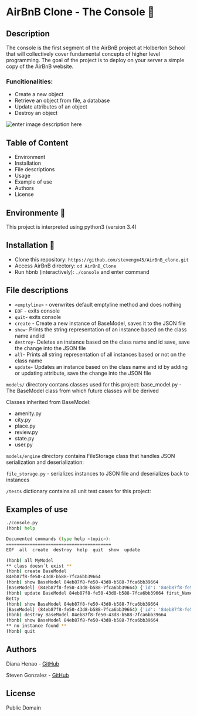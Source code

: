 # AirBnB Clone - The Console :robot:

## Description

The console is the first segment of the AirBnB project at Holberton School that will collectively cover fundamental concepts of higher level programming. The goal of the project is to deploy on your server a simple copy of the AirBnB website.

### Funcitionalities:

* Create a new object
* Retrieve an object from file, a database
* Update attributes of an object
* Destroy an object

![enter image description here](https://github.com/stevengm45/AirBnB_clone/blob/main/images/diagram.jpg)

## Table of Content
* Environment
* Installation
* File descriptions
* Usage
* Example of use
* Authors
* License

## Environmente :snake:

This project is interpreted using python3 (version 3.4)

## Installation :rocket:

* Clone this repository: ```https://github.com/stevengm45/AirBnB_clone.git```
* Access AirBnB directory: ```cd AirBnB_Clone```
* Run hbnb (interactively): ```./console``` and enter command

## File descriptions

* ```<emptyline>``` - overwrites default emptyline method and does nothing
* ```EOF``` -  exits console
* ```quit```- exits console
* ```create``` - Create a new instance of BaseModel, saves it to the JSON file
* ```show```- Prints the string representation of an instance based on the class name and id
* ```destroy```- Deletes an instance based on the class name and id save, save the change into the JSON file
* ```all```- Prints all string representation of all instances based or not on the class name
* ```update```- Updates an instance based on the class name and id by adding or updating attribute, save the change into the JSON file

```models/``` directory contans classes used for this project:
base_model.py - The BaseModel class from which future classes will be derived

Classes inherited from BaseModel:
* amenity.py
* city.py
* place.py
* review.py
* state.py
* user.py

```models/engine``` directory contains FileStorage class that handles JSON serialization and deserialization:

```file_storage.py``` - serializes instances to JSON file and deserializes back to instances

```/tests``` dictionary contains all unit test cases for this project:

## Examples of use
```bash
./console.py
(hbnb) help

Documented commands (type help <topic>):
========================================
EOF  all  create  destroy  help  quit  show  update

(hbnb) all MyModel
** class doesn´t exist **
(hbnb) create BaseModel
84eb87f8-fe50-43d8-b588-7fca6bb39664
(hbnb) show BaseModel 84eb87f8-fe50-43d8-b588-7fca6bb39664
[BaseModel] (84eb87f8-fe50-43d8-b588-7fca6bb39664) {'id': '84eb87f8-fe50-43d8-b588-7fca6bb39664', 'created_at': datetime.datetime(2021, 6, 29, 22, 8, 22, 541606), 'updated_at': datetime.datetime(2021, 6, 29, 22, 8, 22, 541706)}
(hbnb) update BaseModel 84eb87f8-fe50-43d8-b588-7fca6bb39664 first_Name "Betty"
Betty
(hbnb) show BaseModel 84eb87f8-fe50-43d8-b588-7fca6bb39664
[BaseModel] (84eb87f8-fe50-43d8-b588-7fca6bb39664) {'id': '84eb87f8-fe50-43d8-b588-7fca6bb39664', 'created_at': datetime.datetime(2021, 6, 29, 22, 8, 22, 541606), 'updated_at': datetime.datetime(2021, 6, 29, 22, 8, 22, 541706), 'first_Name': 'Betty'}
(hbnb) destroy BaseModel 84eb87f8-fe50-43d8-b588-7fca6bb39664
(hbnb) show BaseModel 84eb87f8-fe50-43d8-b588-7fca6bb39664
** no instance found **
(hbnb) quit
```

## Authors
Diana Henao - [GitHub](https://github.com/dmhenaopa)

Steven Gonzalez - [GitHub](https://github.com/stevengm45)

## License
Public Domain
<!--stackedit_data:
eyJoaXN0b3J5IjpbLTk3MDU0MjkwLDE1OTU1MTc2NzIsNzE3Nz
M1MzA4LC0zODg1NTY5NTAsLTE3MzUyMzUyMzRdfQ==
-->
